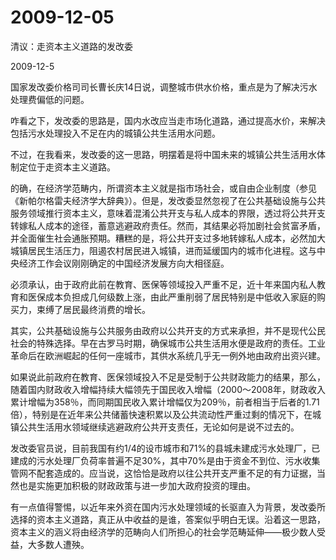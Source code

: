 # 2009-12-05

清议：走资本主义道路的发改委

2009-12-5

国家发改委价格司司长曹长庆14日说，调整城市供水价格，重点是为了解决污水处理费偏低的问题。

咋看之下，发改委的思路是，国内水改应当走市场化道路，通过提高水价，来解决包括污水处理投入不足在内的城镇公共生活用水问题。

不过，在我看来，发改委的这一思路，明摆着是将中国未来的城镇公共生活用水体制定位于走资本主义道路。

的确，在经济学范畴内，所谓资本主义就是指市场社会，或自由企业制度（参见《新帕尔格雷夫经济学大辞典》）。但是，发改委显然忽视了在公共基础设施与公共服务领域推行资本主义，意味着混淆公共开支与私人成本的界限，透过将公共开支转嫁私人成本的途径，蓄意逃避政府责任。然而，其结果必将加剧社会贫富矛盾，并全面催生社会通胀预期。糟糕的是，将公共开支过多地转嫁私人成本，必然加大城镇居民生活压力，阻遏农村居民进入城镇，进而延缓国内的城市化进程。这与中央经济工作会议刚刚确定的中国经济发展方向大相径庭。

必须承认，由于政府此前在教育、医保等领域投入严重不足，近十年来国内私人教育和医保成本负担成几何级数上涨，由此严重削弱了居民特别是中低收入家庭的购买力，束缚了居民最终消费的增长。

其实，公共基础设施与公共服务由政府以公共开支的方式来承担，并不是现代公民社会的特殊选择。早在古罗马时期，确保城市公共生活用水便是政府的责任。工业革命后在欧洲崛起的任何一座城市，其供水系统几乎无一例外地由政府出资兴建。

如果说此前政府在教育、医保领域投入不足是受制于公共财政能力的结果，那么，随着国内财政收入增幅持续大幅领先于国民收入增幅（2000～2008年，财政收入累计增幅为358％，而同期国民收入累计增幅仅为209％，前者相当于后者的1.71倍），特别是在近年来公共储蓄快速积累以及公共流动性严重过剩的情况下，在城镇公共生活用水领域继续逃避政府公共开支责任，无论如何是说不过去的。

发改委官员说，目前我国有约1/4的设市城市和71%的县城未建成污水处理厂，已建成的污水处理厂负荷率普遍不足30%，其中70%是由于资金不到位、污水收集管网不配套造成的。应当说，这恰恰是政府以往公共开支严重不足的有力证据，当然也是实施更加积极的财政政策与进一步加大政府投资的理由。

有一点值得警惕，以近年来外资在国内污水处理领域的长驱直入为背景，发改委所选择的资本主义道路，真正从中收益的是谁，答案似乎明白无误。沿着这一思路，资本主义的涵义将由经济学的范畴向人们所担心的社会学范畴延伸——极少数人受益，大多数人遭殃。
